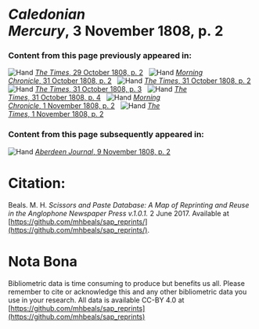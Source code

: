 # *Caledonian Mercury*, 3 November 1808, p. 2  
  
### Content from this page previously appeared in:  
![Hand](http://scissorsandpaste.net/wp-content/uploads/2017/06/smallhandpointer.png) [*The Times*, 29 October 1808, p. 2](https://mhbeals.github.io/sap_html/The-Times/The-Times-29-October-1808-p-2)  
![Hand](http://scissorsandpaste.net/wp-content/uploads/2017/06/smallhandpointer.png) [*Morning Chronicle*, 31 October 1808, p. 2](https://mhbeals.github.io/sap_html/Morning-Chronicle/Morning-Chronicle-31-October-1808-p-2)  
![Hand](http://scissorsandpaste.net/wp-content/uploads/2017/06/smallhandpointer.png) [*The Times*, 31 October 1808, p. 2](https://mhbeals.github.io/sap_html/The-Times/The-Times-31-October-1808-p-2)  
![Hand](http://scissorsandpaste.net/wp-content/uploads/2017/06/smallhandpointer.png) [*The Times*, 31 October 1808, p. 3](https://mhbeals.github.io/sap_html/The-Times/The-Times-31-October-1808-p-3)  
![Hand](http://scissorsandpaste.net/wp-content/uploads/2017/06/smallhandpointer.png) [*The Times*, 31 October 1808, p. 4](https://mhbeals.github.io/sap_html/The-Times/The-Times-31-October-1808-p-4)  
![Hand](http://scissorsandpaste.net/wp-content/uploads/2017/06/smallhandpointer.png) [*Morning Chronicle*, 1 November 1808, p. 2](https://mhbeals.github.io/sap_html/Morning-Chronicle/Morning-Chronicle-1-November-1808-p-2)  
![Hand](http://scissorsandpaste.net/wp-content/uploads/2017/06/smallhandpointer.png) [*The Times*, 1 November 1808, p. 2](https://mhbeals.github.io/sap_html/The-Times/The-Times-1-November-1808-p-2)  
  
### Content from this page subsequently appeared in:  
![Hand](http://scissorsandpaste.net/wp-content/uploads/2017/06/smallhandpointer.png) [*Aberdeen Journal*, 9 November 1808, p. 2](https://mhbeals.github.io/sap_html/Aberdeen-Journal/Aberdeen-Journal-9-November-1808-p-2)  


# Citation: 

Beals. M. H. *Scissors and Paste Database: A Map of Reprinting and Reuse in the Anglophone Newspaper Press v.1.0.1.* 2 June 2017. Available at [https://github.com/mhbeals/sap_reprints/](https://github.com/mhbeals/sap_reprints/). 

# Nota Bona

Bibliometric data is time consuming to produce but benefits us all. Please remember to cite or acknowledge this and any other bibliometric data you use in your research. All data is available CC-BY 4.0 at [https://github.com/mhbeals/sap_reprints](https://github.com/mhbeals/sap_reprints)